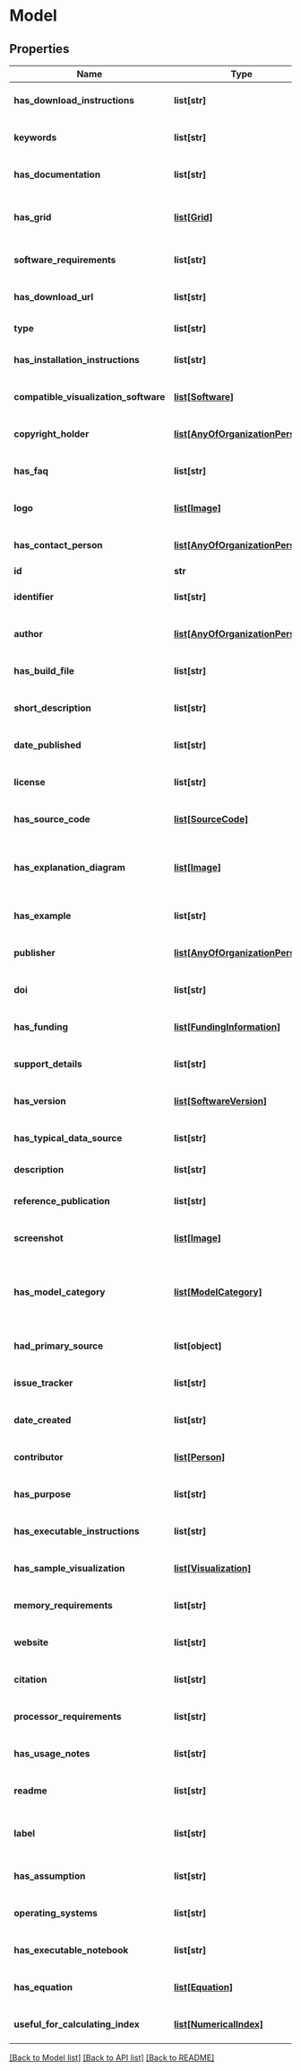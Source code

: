 # Model

## Properties
Name | Type | Description | Notes
------------ | ------------- | ------------- | -------------
**has_download_instructions** | **list[str]** | Description not available | [optional] 
**keywords** | **list[str]** | Description not available | [optional] 
**has_documentation** | **list[str]** | Description not available | [optional] 
**has_grid** | [**list[Grid]**](Grid.md) | Grid information about the model | [optional] 
**software_requirements** | **list[str]** | Description not available | [optional] 
**has_download_url** | **list[str]** | Description not available | [optional] 
**type** | **list[str]** | type of the resource | [optional] 
**has_installation_instructions** | **list[str]** | Description not available | [optional] 
**compatible_visualization_software** | [**list[Software]**](Software.md) | Description not available | [optional] 
**copyright_holder** | [**list[AnyOfOrganizationPerson]**](AnyOfOrganizationPerson.md) | Description not available | [optional] 
**has_faq** | **list[str]** | Description not available | [optional] 
**logo** | [**list[Image]**](Image.md) | Description not available | [optional] 
**has_contact_person** | [**list[AnyOfOrganizationPerson]**](AnyOfOrganizationPerson.md) | Description not available | [optional] 
**id** | **str** | identifier | [optional] 
**identifier** | **list[str]** | Description not available | [optional] 
**author** | [**list[AnyOfOrganizationPerson]**](AnyOfOrganizationPerson.md) | Description not available | [optional] 
**has_build_file** | **list[str]** | Description not available | [optional] 
**short_description** | **list[str]** | Description not available | [optional] 
**date_published** | **list[str]** | Description not available | [optional] 
**license** | **list[str]** | Description not available | [optional] 
**has_source_code** | [**list[SourceCode]**](SourceCode.md) | Description not available | [optional] 
**has_explanation_diagram** | [**list[Image]**](Image.md) | Diagram used to explain the behavior of the model | [optional] 
**has_example** | **list[str]** | Description not available | [optional] 
**publisher** | [**list[AnyOfOrganizationPerson]**](AnyOfOrganizationPerson.md) | Description not available | [optional] 
**doi** | **list[str]** | Description not available | [optional] 
**has_funding** | [**list[FundingInformation]**](FundingInformation.md) | Description not available | [optional] 
**support_details** | **list[str]** | Description not available | [optional] 
**has_version** | [**list[SoftwareVersion]**](SoftwareVersion.md) | Description not available | [optional] 
**has_typical_data_source** | **list[str]** | Description not available | [optional] 
**description** | **list[str]** | small description | [optional] 
**reference_publication** | **list[str]** | Description not available | [optional] 
**screenshot** | [**list[Image]**](Image.md) | Description not available | [optional] 
**has_model_category** | [**list[ModelCategory]**](ModelCategory.md) | Category associated with a model (e.g., Hydrology, etc.) | [optional] 
**had_primary_source** | **list[object]** | Description not available | [optional] 
**issue_tracker** | **list[str]** | Description not available | [optional] 
**date_created** | **list[str]** | Description not available | [optional] 
**contributor** | [**list[Person]**](Person.md) | Description not available | [optional] 
**has_purpose** | **list[str]** | Description not available | [optional] 
**has_executable_instructions** | **list[str]** | Description not available | [optional] 
**has_sample_visualization** | [**list[Visualization]**](Visualization.md) | Description not available | [optional] 
**memory_requirements** | **list[str]** | Description not available | [optional] 
**website** | **list[str]** | Description not available | [optional] 
**citation** | **list[str]** | Description not available | [optional] 
**processor_requirements** | **list[str]** | Description not available | [optional] 
**has_usage_notes** | **list[str]** | Description not available | [optional] 
**readme** | **list[str]** | Description not available | [optional] 
**label** | **list[str]** | short description of the resource | [optional] 
**has_assumption** | **list[str]** | Description not available | [optional] 
**operating_systems** | **list[str]** | Description not available | [optional] 
**has_executable_notebook** | **list[str]** | Description not available | [optional] 
**has_equation** | [**list[Equation]**](Equation.md) | Equations used in the model | [optional] 
**useful_for_calculating_index** | [**list[NumericalIndex]**](NumericalIndex.md) | Description not available | [optional] 

[[Back to Model list]](../#documentation-for-models) [[Back to API list]](../#documentation-for-api-endpoints) [[Back to README]](../)


